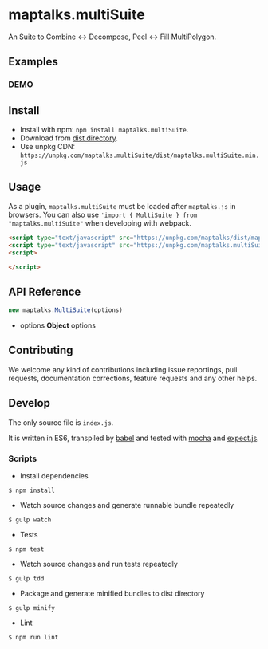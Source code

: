 # maptalks.multiSuite

An Suite to Combine <-> Decompose, Peel <-> Fill MultiPolygon.

## Examples

### [DEMO](https://cxiaof.github.io/maptalks.multiSuite/demo/index.html)

## Install

-   Install with npm: `npm install maptalks.multiSuite`.
-   Download from [dist directory](https://github.com/cXiaof/maptalks.multiSuite/tree/master/dist).
-   Use unpkg CDN: `https://unpkg.com/maptalks.multiSuite/dist/maptalks.multiSuite.min.js`

## Usage

As a plugin, `maptalks.multiSuite` must be loaded after `maptalks.js` in browsers. You can also use `'import { MultiSuite } from "maptalks.multiSuite"` when developing with webpack.

```html
<script type="text/javascript" src="https://unpkg.com/maptalks/dist/maptalks.min.js"></script>
<script type="text/javascript" src="https://unpkg.com/maptalks.multiSuite/dist/maptalks.multiSuite.min.js"></script>
<script>

</script>
```

## API Reference

```javascript
new maptalks.MultiSuite(options)
```

-   options **Object** options

## Contributing

We welcome any kind of contributions including issue reportings, pull requests, documentation corrections, feature requests and any other helps.

## Develop

The only source file is `index.js`.

It is written in ES6, transpiled by [babel](https://babeljs.io/) and tested with [mocha](https://mochajs.org) and [expect.js](https://github.com/Automattic/expect.js).

### Scripts

-   Install dependencies

```shell
$ npm install
```

-   Watch source changes and generate runnable bundle repeatedly

```shell
$ gulp watch
```

-   Tests

```shell
$ npm test
```

-   Watch source changes and run tests repeatedly

```shell
$ gulp tdd
```

-   Package and generate minified bundles to dist directory

```shell
$ gulp minify
```

-   Lint

```shell
$ npm run lint
```
